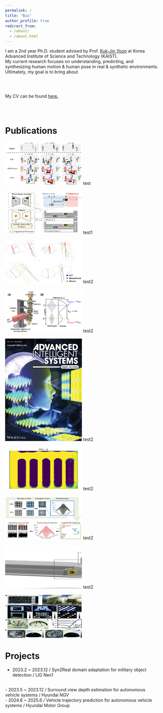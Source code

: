```yaml
---
permalink: /
title: "Bio"
author_profile: true
redirect_from: 
  - /about/
  - /about.html
---
```


I am a 2nd year Ph.D. student advised by Prof. [Kuk-Jin Yoon](https://scholar.google.co.kr/citations?user=1NvBj_gAAAAJ&hl=en) at Korea Advanced Institute of Science and Technology (KAIST). 
<br/>
My current research focuses on understanding, predicting, and synthesizing human motion & human pose in real & synthetic environments. Ultimately, my goal is to bring about 

<br/>
<br/>

My CV can be found [here.](https://github.com/jaewoo97/jaewoo97.github.io/files/Jaewoo_Jeong_CV_240510.pdf)

<br/>
<br/>

Publications
======
<img src='/images/t2p.png' width='250' height='140'>
test
<br/>
<br/>
<img src='/images/TTTT.png' width='250' height='140'>
test1
<br/>
<br/>
<img src='/images/aaai.png' width='250' height='140'>
test2
<br/>
<br/>
<img src='/images/nems.png' width='250' height='140'>
test2
<br/>
<br/>
<img src='/images/ais.png' width='250' height='333'>
test2
<br/>
<br/>
<img src='/images/simulation.gif' width='250' height='140'>
test2
<br/>
<br/>
<img src='/images/pca.png' width='250' height='140'>
test2
<br/>
<br/>
<img src='/images/biomed.jpg' width='250' height='140'>
test2
<br/>
<br/>
<img src='/images/3d_print.jpg' width='250' height='140'>

Projects
======
- 2023.2 ~ 2023.12 / Syn2Real domain adaptation for military object detection / LIG Nex1
<br/>
- 2023.5 ~ 2023.12 / Surround view depth estimation for autonomous vehicle systems / Hyundai NGV
<br/>
- 2024.6 ~ 2025.6 / Vehicle trajectory prediction for autonomous vehicle systems / Hyundai Motor Group 
<br/>
